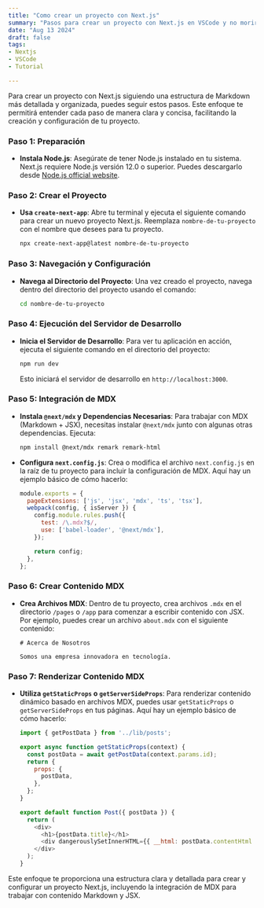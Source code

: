 ```yaml
---
title: "Como crear un proyecto con Next.js"
summary: "Pasos para crear un proyecto con Next.js en VSCode y no morir en el proceso"
date: "Aug 13 2024"
draft: false
tags:
- Nextjs
- VSCode
- Tutorial

---
```


Para crear un proyecto con Next.js siguiendo una estructura de Markdown más detallada y organizada, puedes seguir estos pasos. Este enfoque te permitirá entender cada paso de manera clara y concisa, facilitando la creación y configuración de tu proyecto.

### Paso 1: Preparación

- **Instala Node.js**: Asegúrate de tener Node.js instalado en tu sistema. Next.js requiere Node.js versión 12.0 o superior. Puedes descargarlo desde [Node.js official website](https://nodejs.org/).

### Paso 2: Crear el Proyecto

- **Usa `create-next-app`**: Abre tu terminal y ejecuta el siguiente comando para crear un nuevo proyecto Next.js. Reemplaza `nombre-de-tu-proyecto` con el nombre que desees para tu proyecto.

  ```bash
  npx create-next-app@latest nombre-de-tu-proyecto
  ```

### Paso 3: Navegación y Configuración

- **Navega al Directorio del Proyecto**: Una vez creado el proyecto, navega dentro del directorio del proyecto usando el comando:

  ```bash
  cd nombre-de-tu-proyecto
  ```

### Paso 4: Ejecución del Servidor de Desarrollo

- **Inicia el Servidor de Desarrollo**: Para ver tu aplicación en acción, ejecuta el siguiente comando en el directorio del proyecto:

  ```bash
  npm run dev
  ```

  Esto iniciará el servidor de desarrollo en `http://localhost:3000`.

### Paso 5: Integración de MDX

- **Instala `@next/mdx` y Dependencias Necesarias**: Para trabajar con MDX (Markdown + JSX), necesitas instalar `@next/mdx` junto con algunas otras dependencias. Ejecuta:

  ```bash
  npm install @next/mdx remark remark-html
  ```

- **Configura `next.config.js`**: Crea o modifica el archivo `next.config.js` en la raíz de tu proyecto para incluir la configuración de MDX. Aquí hay un ejemplo básico de cómo hacerlo:

  ```javascript
  module.exports = {
    pageExtensions: ['js', 'jsx', 'mdx', 'ts', 'tsx'],
    webpack(config, { isServer }) {
      config.module.rules.push({
        test: /\.mdx?$/,
        use: ['babel-loader', '@next/mdx'],
      });

      return config;
    },
  };
  ```

### Paso 6: Crear Contenido MDX

- **Crea Archivos MDX**: Dentro de tu proyecto, crea archivos `.mdx` en el directorio `/pages` o `/app` para comenzar a escribir contenido con JSX. Por ejemplo, puedes crear un archivo `about.mdx` con el siguiente contenido:

  ```mdx
  # Acerca de Nosotros

  Somos una empresa innovadora en tecnología.
  ```

### Paso 7: Renderizar Contenido MDX

- **Utiliza `getStaticProps` o `getServerSideProps`**: Para renderizar contenido dinámico basado en archivos MDX, puedes usar `getStaticProps` o `getServerSideProps` en tus páginas. Aquí hay un ejemplo básico de cómo hacerlo:

  ```javascript
  import { getPostData } from '../lib/posts';

  export async function getStaticProps(context) {
    const postData = await getPostData(context.params.id);
    return {
      props: {
        postData,
      },
    };
  }

  export default function Post({ postData }) {
    return (
      <div>
        <h1>{postData.title}</h1>
        <div dangerouslySetInnerHTML={{ __html: postData.contentHtml }} />
      </div>
    );
  }
  ```

Este enfoque te proporciona una estructura clara y detallada para crear y configurar un proyecto Next.js, incluyendo la integración de MDX para trabajar con contenido Markdown y JSX.


